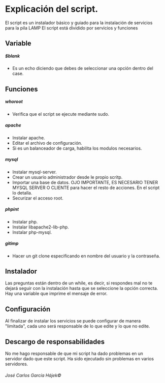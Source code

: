 # Explicación del script.
El script es un instalador básico y guiado para la instalación de servicios para la pila LAMP
El script está dividido por servicios y funciones

## Variable
##### $blank
- Es un echo diciendo que debes de seleccionar una opción dentro del case.

## Funciones

##### whoroot
- Verifica que el script se ejecute mediante sudo.

##### apache
- Instalar apache.
- Editar el archivo de configuración.
- Si es un balanceador de carga, habilita los modulos necesarios.

##### mysql
- Instalar mysql-server.
- Crear un usuario administrador desde le propio scritp.
- Importar una base de datos. OJO IMPORTANTE, ES NECESARIO TENER MYSQL SERVER O CLIENTE para hacer el resto de acciones. En el script lo detalla.
- Securizar el acceso root.

##### phpint
- Instalar php.
- Instalar libapache2-lib-php.
- Instalar php-mysql.
##### gitimp
- Hacer un git clone especificando en nombre del usuario y la contraseña.

## Instalador
Las preguntas están dentro de un while, es decir, si respondes mal no te dejará seguir con la instalación hasta que se seleccione la opción correcta. Hay una variable que imprime el mensaje de error.

## Configuración
Al finalizar de instalar los servicios se puede configurar de manera "limitada", cada uno será responsable de lo que edite y lo que no edite.

## Descargo de responsabilidades
No me hago responsable de que mi script ha dado problemas en un servidor dado que este script.
Ha sido ejecutado sin problemas en varios servidores.


###### José Carlos García Hájek©
